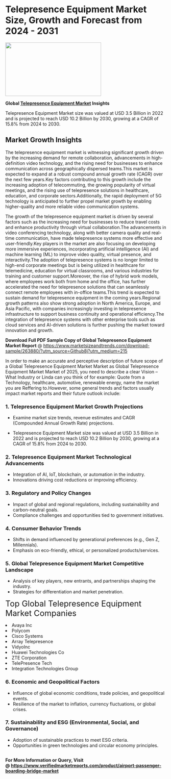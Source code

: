 <H1>Telepresence Equipment Market Size, Growth and Forecast from 2024 - 2031</H1><img class="aligncenter size-medium wp-image-584254" src="https://thirdeyenews.in/wp-content/uploads/2024/09/Global-Market-Research-300x168.jpeg" alt="" width="300" height="168" /><p><strong>Global&nbsp;<a href="https://www.marketsizeandtrends.com/download-sample/263880/?utm_source=Github8j?utm_medium=215">Telepresence Equipment Market</a> Insights</strong></p><p>Telepresence Equipment Market size was valued at USD 3.5 Billion in 2022 and is projected to reach USD 10.2 Billion by 2030, growing at a CAGR of 15.8% from 2024 to 2030.</p><p><h2>Market Growth Insights</h2> <p>The telepresence equipment market is witnessing significant growth driven by the increasing demand for remote collaboration, advancements in high-definition video technology, and the rising need for businesses to enhance communication across geographically dispersed teams.This market is expected to expand at a robust compound annual growth rate (CAGR) over the next few years.Key factors contributing to this growth include the increasing adoption of telecommuting, the growing popularity of virtual meetings, and the rising use of telepresence solutions in healthcare, education, and corporate sectors.Additionally, the rapid deployment of 5G technology is anticipated to further propel market growth by enabling higher-quality and more reliable video communication systems.</p> <p>The growth of the telepresence equipment market is driven by several factors such as the increasing need for businesses to reduce travel costs and enhance productivity through virtual collaboration.The advancements in video conferencing technology, along with better camera quality and real-time communication, have made telepresence systems more effective and user-friendly.Key players in the market are also focusing on developing more immersive experiences, incorporating artificial intelligence (AI) and machine learning (ML) to improve video quality, virtual presence, and interactivity.The adoption of telepresence systems is no longer limited to high-end corporate meetings but is being utilized in healthcare for telemedicine, education for virtual classrooms, and various industries for training and customer support.Moreover, the rise of hybrid work models, where employees work both from home and the office, has further accelerated the need for telepresence solutions that can seamlessly connect remote employees with in-office teams.This trend is expected to sustain demand for telepresence equipment in the coming years.Regional growth patterns also show strong adoption in North America, Europe, and Asia Pacific, with companies increasingly investing in telepresence infrastructure to support business continuity and operational efficiency.The integration of telepresence systems with other enterprise tools such as cloud services and AI-driven solutions is further pushing the market toward innovation and growth.<p><span class=""><strong>Download Full PDF Sample Copy of Global Telepresence Equipment Market Report</strong> @ <a href="https://www.marketsizeandtrends.com/download-sample/263880/?utm_source=Github8j?utm_medium=215" target="_blank">https://www.marketsizeandtrends.com/download-sample/263880/?utm_source=Github8j?utm_medium=215</a></span></p><p>In order to make an accurate and perceptive description of future scope of a Global&nbsp;Telepresence Equipment Market Market as Global&nbsp;Telepresence Equipment Market Market of 2025, you need to describe a clear Vision &ndash; What Industry or Linda can you think of for example: Quote from a Technology, healthcare, automotive, renewable energy, name the market you are Reffering to.However, some general trends and factors usually impact market reports and their future outlook include:</p><h3>1.&nbsp;<strong>Telepresence Equipment Market Growth Projections</strong></h3><ul><li>Examine market size trends, revenue estimates and CAGR (Compounded Annual Growth Rate) projections.</li><li><p>Telepresence Equipment Market size was valued at USD 3.5 Billion in 2022 and is projected to reach USD 10.2 Billion by 2030, growing at a CAGR of 15.8% from 2024 to 2030.</p></li></ul><h3>2.&nbsp;<strong>Telepresence Equipment Market Technological Advancements</strong></h3><ul><li>Integration of AI, IoT, blockchain, or automation in the industry.</li><li>Innovations driving cost reductions or improving efficiency.</li></ul><h3>3.&nbsp;<strong>Regulatory and Policy Changes</strong></h3><ul><li>Impact of global and regional regulations, including sustainability and carbon-neutral goals.</li><li>Compliance challenges and opportunities tied to government initiatives.</li></ul><h3>4.&nbsp;<strong>Consumer Behavior Trends</strong></h3><ul><li>Shifts in demand influenced by generational preferences (e.g., Gen Z, Millennials).</li><li>Emphasis on eco-friendly, ethical, or personalized products/services.</li></ul><h3>5.&nbsp;<strong>Global Telepresence Equipment Market Competitive Landscape</strong></h3><ul><li>Analysis of key players, new entrants, and partnerships shaping the industry.</li><li>Strategies for differentiation and market penetration.</li></ul><p data-pm-slice="1 1 []"><span style="color: inherit; font-family: inherit; font-size: 25px;">Top Global Telepresence Equipment Market Companies</span></p><div class="" data-test-id=""><p><li>Avaya Inc</li><li> Polycom</li><li> Cisco Systems</li><li> Array Telepresence</li><li> VidyoInc</li><li> Huawei Technologies Co</li><li> ZTE Corporation</li><li> TelePresence Tech</li><li> Integration Technologies Group</li></p></div><h3>6.&nbsp;<strong>Economic and Geopolitical Factors</strong></h3><ul><li>Influence of global economic conditions, trade policies, and geopolitical events.</li><li>Resilience of the market to inflation, currency fluctuations, or global crises.</li></ul><h3>7.&nbsp;<strong>Sustainability and ESG (Environmental, Social, and Governance)</strong></h3><ul><li>Adoption of sustainable practices to meet ESG criteria.</li><li>Opportunities in green technologies and circular economy principles.</li></ul><h2><strong style="font-size: 14px;">For More Information or Query, Visit @&nbsp;</strong><a style="background-color: #ffffff; font-size: 14px;" href="https://www.marketsizeandtrends.com/report/telepresence-equipment-market/" target="_blank">https://www.verifiedmarketreports.com/product/airport-passenger-boarding-bridge-market</a></h2>